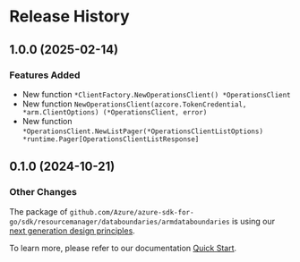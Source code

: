 # Release History

## 1.0.0 (2025-02-14)
### Features Added

- New function `*ClientFactory.NewOperationsClient() *OperationsClient`
- New function `NewOperationsClient(azcore.TokenCredential, *arm.ClientOptions) (*OperationsClient, error)`
- New function `*OperationsClient.NewListPager(*OperationsClientListOptions) *runtime.Pager[OperationsClientListResponse]`


## 0.1.0 (2024-10-21)
### Other Changes

The package of `github.com/Azure/azure-sdk-for-go/sdk/resourcemanager/databoundaries/armdataboundaries` is using our [next generation design principles](https://azure.github.io/azure-sdk/general_introduction.html).

To learn more, please refer to our documentation [Quick Start](https://aka.ms/azsdk/go/mgmt).